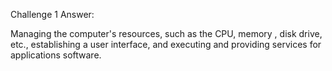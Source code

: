 Challenge 1 Answer:

Managing the computer's resources, such as the CPU, memory , disk drive, etc., establishing a user interface, and executing and providing services for applications software.